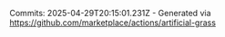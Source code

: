 Commits: 2025-04-29T20:15:01.231Z - Generated via https://github.com/marketplace/actions/artificial-grass
<br>

